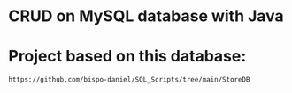 # CRUD on MySQL database with Java

# Project based on this database:
    https://github.com/bispo-daniel/SQL_Scripts/tree/main/StoreDB